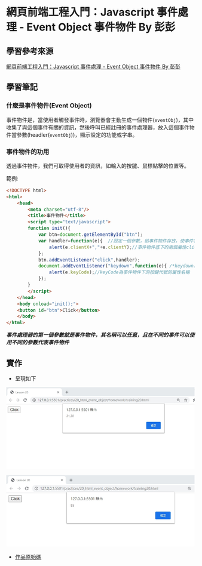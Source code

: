 # 網頁前端工程入門：Javascript 事件處理 - Event Object 事件物件 By 彭彭

## 學習參考來源

[網頁前端工程入門：Javascript 事件處理 - Event Object 事件物件 By 彭彭](https://www.youtube.com/watch?v=6MIZmmV00cg&list=PL-g0fdC5RMbpqZ0bmvJTgVTS4tS3txRVp&index=21)

## 學習筆記

### 什麼是事件物件(Event Object)

事件物件是，當使用者觸發事件時，瀏覽器會主動生成一個物件(`eventObj`)，其中收集了與這個事件有關的資訊，然後呼叫已經註冊的事件處理器，放入這個事件物件當參數(headler(`eventObj`))，顯示設定的功能或字串。

### 事件物件的功用

透過事件物件，我們可取得使用者的資訊，如輸入的按鍵、鼠標點擊的位置等。

範例:

```html
<!DOCTYPE html>
<html>
    <head>
        <meta charset="utf-8"/>
        <title>事件物件</title>
        <script type="text/javascript">
        function init(){
            var btn=document.getElementById("btn");
            var handler=function(e){  //設定一個參數，給事件物件存放，使事件物件可以被呼叫
                alert(e.clientX+","+e.clientY);//事件物件底下的兩個屬性clientX與clientY(鼠標點擊的座標)
            };
            btn.addEventListener("click",handler);
            document.addEventListener("keydown",function(e){ /*keydown為鍵盤按下按鍵的事件;未宣告名稱的函示叫匿名函式，可用來直接當作事件處理器*/
                alert(e.keyCode);//keyCode為事件物件下的按鍵代號的屬性名稱
            });
        }
        </script>
    </head>
    <body onload="init();">
    <button id="btn">Click</button>
    </body>
</html>
```

***事件處理器的第一個參數就是事件物件，其名稱可以任意，且在不同的事件可以使用不同的參數代表事件物件***

## 實作

- 呈現如下

![作品:取得鼠標點擊的座標](./images/1599144924370.jpg)

![作品:取得按鍵的代號](./images/1599144955052.jpg)

- [作品原始碼](./homework/training20.html)
